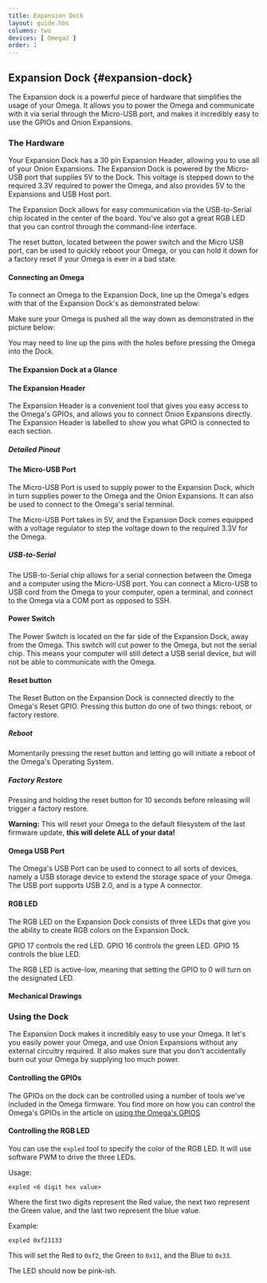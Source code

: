 ```yaml
---
title: Expansion Dock
layout: guide.hbs
columns: two
devices: [ Omega2 ]
order: 1
---
```



## Expansion Dock {#expansion-dock}

<!-- [//]: # (Brief overview on the expansion dock and what it's used for (usb connection, power omega, attach expansions).) -->

The Expansion dock is a powerful piece of hardware that simplifies the usage of your Omega. It allows you to power the Omega and communicate with it via serial through the Micro-USB port, and makes it incredibly easy to use the GPIOs and Onion Expansions.


### The Hardware

<!-- [//]: # (small overview of the things the headings below cover) -->

Your Expansion Dock has a 30 pin Expansion Header, allowing you to use all of your Onion Expansions. The Expansion Dock is powered by the Micro-USB port that supplies 5V to the Dock. This voltage is stepped down to the required 3.3V required to power the Omega, and also provides 5V to the Expansions and USB Host port.

The Expansion Dock allows for easy communication via the USB-to-Serial chip located in the center of the board. You've also got a great RGB LED that you can control through the command-line interface.

The reset button, located between the power switch and the Micro USB port, can be used to quickly reboot your Omega, or you can hold it down for a factory reset if your Omega is ever in a bad state.

#### Connecting an Omega

<!-- [//]: # (picture guide on how to properly plug in an Omega) -->
To connect an Omega to the Expansion Dock, line up the Omega's edges with that of the Expansion Dock's as demonstrated below:

<!-- Insert "expansion-dock-line-up" here -->

Make sure your Omega is pushed all the way down as demonstrated in the picture below:

<!-- Insert "expansion-dock-plugged-in" here -->


You may need to line up the pins with the holes before pressing the Omega into the Dock.

#### The Expansion Dock at a Glance

<!-- [//]: # (illustration with all of the key parts labelled - see https://wiki.onion.io/Tutorials/Expansions/Using-the-Power-Dock#the-hardware_the-power-dock-at-a-glance for an example) -->

#### The Expansion Header

<!-- [//]: # (breakout of the Omega's GPIOs, can be connected to other circuits directly, or can use Omega expansions) -->

The Expansion Header is a convenient tool that gives you easy access to the Omega's GPIOs, and allows you to connect Onion Expansions directly. The Expansion Header is labelled to show you what GPIO is connected to each section.


##### Detailed Pinout

<!-- [//]: # (A detailed pinout diagram of the Expansion Header, showing which pins are multiplexed - see Lazar for an example) -->

#### The Micro-USB Port

<!-- [//]: # (explain that it provides power to the omega, mention that the Omega is powered by 3.3V and that the Dock has a regulator to take the 5V from the microUSB and step it down to 3.3V) -->

The Micro-USB Port is used to supply power to the Expansion Dock, which in turn supplies power to the Omega and the Onion Expansions. It can also be used to connect to the Omega's serial terminal.

The Micro-USB Port takes in 5V, and the Expansion Dock comes equipped with a voltage regulator to step the voltage down to the required 3.3V for the Omega.


##### USB-to-Serial

<!-- [//]: # (explanation that there is a usb to serial chip on-board that allows for a serial connection between the Omega and a computer) -->
<!-- [//]: # (LATER: add link to the connecting to the omega with serial article) -->

The USB-to-Serial chip allows for a serial connection between the Omega and a computer using the Micro-USB port. You can connect a Micro-USB to USB cord from the Omega to your computer, open a terminal, and connect to the Omega via a COM port as opposed to SSH.

<!-- To learn more about the various ways you can connect to the Omega you can read our [guide to connecting to the Omega](#connecting-to-the-omega) -->

#### Power Switch

<!-- [//]: # (inform them of what the power switch will do: cut power to the Omega but keep the USB to serial chip running) -->
<!-- [//]: # (have illustrations showing the ON and OFF positions) -->

The Power Switch is located on the far side of the Expansion Dock, away from the Omega. This switch will cut power to the Omega, but not the serial chip. This means your computer will still detect a USB serial device, but will not be able to communicate with the Omega.

#### Reset button

<!-- [//]: # (reset button is connected directly to the Omega's reset GPIO, can be used to just trigger a reboot or even a full factory restore) -->

The Reset Button on the Expansion Dock is connected directly to the Omega's Reset GPIO. Pressing this button do one of two things: reboot, or factory restore.


##### Reboot

Momentarily pressing the reset button and letting go will initiate a reboot of the Omega's Operating System.

##### Factory Restore

Pressing and holding the reset button for 10 seconds before releasing will trigger a factory restore.

**Warning:** This will reset your Omega to the default filesystem of the last firmware update, **this will delete ALL of your data!**

#### Omega USB Port

<!-- [//]: # (USB port connected to the Omega - interface USB devices with the Omega, mention that it's a type A connector) -->

The Omega's USB Port can be used to connect to all sorts of devices, namely a USB storage device to extend the storage space of your Omega. The USB port supports USB 2.0, and is a type A connector.

#### RGB LED

<!-- [//]: # (explanation of the RGB LEDs, description of which Omega GPIOs control which colour, mention that the LED is active-low) -->
The RGB LED on the Expansion Dock consists of three LEDs that give you the ability to create RGB colors on the Expansion Dock.

GPIO 17 controls the red LED.
GPIO 16 controls the green LED.
GPIO 15 controls the blue LED.

The RGB LED is active-low, meaning that setting the GPIO to 0 will turn on the designated LED.


#### Mechanical Drawings

<!-- [//]: # (insert gabe's dope mechanical drawings) -->


### Using the Dock

<!-- [//]: # (little overview of the special features of this dock) -->

The Expansion Dock makes it incredibly easy to use your Omega. It let's you easily power your Omega, and use Onion Expansions without any external circuitry required. It also makes sure that you don't accidentally burn out your Omega by supplying too much power.

#### Controlling the GPIOs

<!-- [//]: # (mention how the GPIOs can be controlled and provide link to the gpio article) -->
The GPIOs on the dock can be controlled using a number of tools we've included in the Omega firmware. You find more on how you can control the Omega's GPIOs in the article on [using the Omega's GPIOS](#using-gpios)

#### Controlling the RGB LED

<!-- [//]: # (copy the existing RGB LED article) -->

You can use the `expled` tool to specify the color of the RGB LED. It will use software PWM to drive the three LEDs.

Usage:

```
expled <6 digit hex value>
```

Where the first two digits represent the Red value, the next two represent the Green value, and the last two represent the blue value.

Example:

```
expled 0xf21133
```

This will set the Red to `0xf2`, the Green to `0x11`, and the Blue to `0x33`.

The LED should now be pink-ish.
